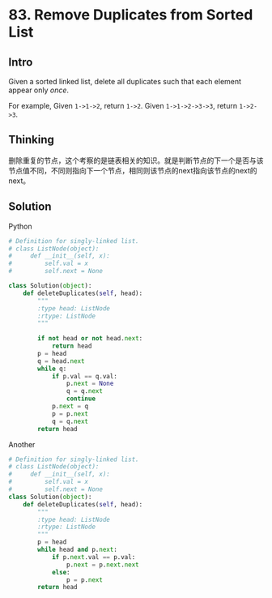 # 83. Remove Duplicates from Sorted List

## Intro

Given a sorted linked list, delete all duplicates such that each element appear only *once*.

For example,
Given `1->1->2`, return `1->2`.
Given `1->1->2->3->3`, return `1->2->3`.

## Thinking

删除重复的节点，这个考察的是链表相关的知识。就是判断节点的下一个是否与该节点值不同，不同则指向下一个节点，相同则该节点的next指向该节点的next的next。

## Solution

Python

```python
# Definition for singly-linked list.
# class ListNode(object):
#     def __init__(self, x):
#         self.val = x
#         self.next = None

class Solution(object):
    def deleteDuplicates(self, head):
        """
        :type head: ListNode
        :rtype: ListNode
        """
        
        if not head or not head.next:
            return head
        p = head
        q = head.next
        while q:
            if p.val == q.val:
                p.next = None
                q = q.next
                continue
            p.next = q
            p = p.next
            q = q.next
        return head
```

Another

```python
# Definition for singly-linked list.
# class ListNode(object):
#     def __init__(self, x):
#         self.val = x
#         self.next = None
class Solution(object):
    def deleteDuplicates(self, head):
    	"""
        :type head: ListNode
        :rtype: ListNode
        """
        p = head
        while head and p.next:
            if p.next.val == p.val:
                p.next = p.next.next
            else:
                p = p.next
        return head
```
